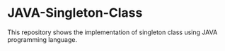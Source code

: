 # JAVA-Singleton-Class
This repository shows the implementation of singleton class using JAVA programming language.
